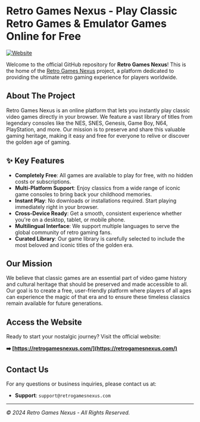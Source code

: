 # Retro Games Nexus  - Play Classic Retro Games & Emulator Games Online for Free

[![Website](https://img.shields.io/badge/Website-Live-brightgreen)](https://retrogamesnexus.com/)

Welcome to the official GitHub repository for **Retro Games Nexus**! This is the home of the [Retro Games Nexus](https://retrogamesnexus.com/) project, a platform dedicated to providing the ultimate retro gaming experience for players worldwide.

## About The Project

Retro Games Nexus is an online platform that lets you instantly play classic video games directly in your browser. We feature a vast library of titles from legendary consoles like the NES, SNES, Genesis, Game Boy, N64, PlayStation, and more. Our mission is to preserve and share this valuable gaming heritage, making it easy and free for everyone to relive or discover the golden age of gaming.

## ✨ Key Features

* **Completely Free**: All games are available to play for free, with no hidden costs or subscriptions.
* **Multi-Platform Support**: Enjoy classics from a wide range of iconic game consoles to bring back your childhood memories.
* **Instant Play**: No downloads or installations required. Start playing immediately right in your browser.
* **Cross-Device Ready**: Get a smooth, consistent experience whether you're on a desktop, tablet, or mobile phone.
* **Multilingual Interface**: We support multiple languages to serve the global community of retro gaming fans.
* **Curated Library**: Our game library is carefully selected to include the most beloved and iconic titles of the golden era.

## Our Mission

We believe that classic games are an essential part of video game history and cultural heritage that should be preserved and made accessible to all. Our goal is to create a free, user-friendly platform where players of all ages can experience the magic of that era and to ensure these timeless classics remain available for future generations.

## Access the Website

Ready to start your nostalgic journey? Visit the official website:

**➡️ [https://retrogamesnexus.com/](https://retrogamesnexus.com/)**



## Contact Us

For any questions or business inquiries, please contact us at:

* **Support**: `support@retrogamesnexus.com`

---
*© 2024 Retro Games Nexus - All Rights Reserved.*
